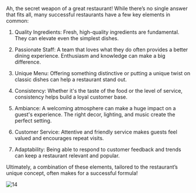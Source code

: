 Ah, the secret weapon of a great restaurant! While there’s no single answer that fits all, many successful restaurants have a few key elements in common:

1. Quality Ingredients: Fresh, high-quality ingredients are fundamental. They can elevate even the simplest dishes.

2. Passionate Staff: A team that loves what they do often provides a better dining experience. Enthusiasm and knowledge can make a big difference.

3. Unique Menu: Offering something distinctive or putting a unique twist on classic dishes can help a restaurant stand out.

4. Consistency: Whether it's the taste of the food or the level of service, consistency helps build a loyal customer base.

5. Ambiance: A welcoming atmosphere can make a huge impact on a guest's experience. The right decor, lighting, and music create the perfect setting.

6. Customer Service: Attentive and friendly service makes guests feel valued and encourages repeat visits.

7. Adaptability: Being able to respond to customer feedback and trends can keep a restaurant relevant and popular.

Ultimately, a combination of these elements, tailored to the restaurant’s unique concept, often makes for a successful formula!

![14](https://github.com/user-attachments/assets/37c388b7-c42c-410b-bd3d-94318580a1d4)
